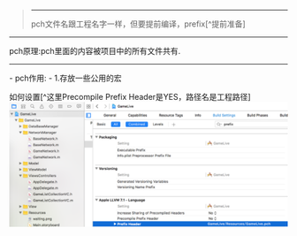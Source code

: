 ><hr>
>pch文件名跟工程名字一样，但要提前编译，prefix[^提前准备]
<hr>
pch原理:pch里面的内容被项目中的所有文件共有.
<hr>
- pch作用:
 - 1.存放一些公用的宏
 
 如何设置[^这里Precompile Prefix Header是YES，路径名是工程路径]
![](/assets/pch文件文件路径设置生效.png)